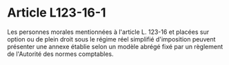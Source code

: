 # Article L123-16-1

<p> Les  personnes morales mentionnées à l'article L. 123-16 et placées sur  option ou de plein droit sous le régime réel simplifié d'imposition  peuvent présenter une annexe établie selon un modèle abrégé fixé par un  règlement de l'Autorité des normes comptables. </p>